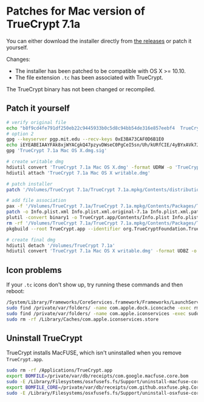 # Patches for Mac version of TrueCrypt 7.1a

You can either download the installer directly from [the releases](https://github.com/stefansundin/truecrypt-mac/releases/latest) or patch it yourself.

Changes:

- The installer has been patched to be compatible with OS X >= 10.10.
- The file extension `.tc` has been associated with TrueCrypt.

The TrueCrypt binary has not been changed or recompiled.

## Patch it yourself

```bash
# verify original file
echo "b8f9cd4fe791df250eb22c9445933b0c5d8c94bb54de316e857eebf4  TrueCrypt 7.1a Mac OS X.dmg" | shasum -a 512224 -c
# option 2
gpg --keyserver pgp.mit.edu --recv-keys 0xE3BA73CAF0D6B1E0
echo iEYEABEIAAYFAk8xjWYACgkQ47pzyvDWseC0PgCeI5sn/Uh/kURfCIE/4yBYxAVk7JQAnRrP4Ugi7yergjQCuJvyY80YjxOw | base64 -D > 'TrueCrypt 7.1a Mac OS X.dmg.sig'
gpg 'TrueCrypt 7.1a Mac OS X.dmg.sig'

# create writable dmg
hdiutil convert 'TrueCrypt 7.1a Mac OS X.dmg' -format UDRW -o 'TrueCrypt 7.1a Mac OS X writable.dmg'
hdiutil attach 'TrueCrypt 7.1a Mac OS X writable.dmg'

# patch installer
patch '/Volumes/TrueCrypt 7.1a/TrueCrypt 7.1a.mpkg/Contents/distribution.dist' distribution.dist.patch

# add file association
pax -f '/Volumes/TrueCrypt 7.1a/TrueCrypt 7.1a.mpkg/Contents/Packages/TrueCrypt.pkg/Contents/Archive.pax.gz' -z -r
patch -o Info.plist.xml Info.plist.xml.original-7.1a Info.plist.xml.patch
plutil -convert binary1 -o TrueCrypt.app/Contents/Info.plist Info.plist.xml
rm -rf '/Volumes/TrueCrypt 7.1a/TrueCrypt 7.1a.mpkg/Contents/Packages/TrueCrypt.pkg'
pkgbuild --root TrueCrypt.app --identifier org.TrueCryptFoundation.TrueCrypt '/Volumes/TrueCrypt 7.1a/TrueCrypt 7.1a.mpkg/Contents/Packages/TrueCrypt.pkg'

# create final dmg
hdiutil detach '/Volumes/TrueCrypt 7.1a'
hdiutil convert 'TrueCrypt 7.1a Mac OS X writable.dmg' -format UDBZ -o 'TrueCrypt 7.1a Mac OS X (patched).dmg'
```

## Icon problems

If your `.tc` icons don't show up, try running these commands and then reboot:

```bash
/System/Library/Frameworks/CoreServices.framework/Frameworks/LaunchServices.framework/Support/lsregister -kill -r -domain local -domain system -domain user
sudo find /private/var/folders/ -name com.apple.dock.iconcache -exec rm {} \;
sudo find /private/var/folders/ -name com.apple.iconservices -exec sudo rm -rf {} \;
sudo rm -rf /Library/Caches/com.apple.iconservices.store
```

## Uninstall TrueCrypt

TrueCrypt installs MacFUSE, which isn't uninstalled when you remove `TrueCrypt.app`.

```bash
sudo rm -rf /Applications/TrueCrypt.app
export BOMFILE=/private/var/db/receipts/com.google.macfuse.core.bom
sudo -E /Library/Filesystems/osxfusefs.fs/Support/uninstall-macfuse-core.sh
export BOMFILE_CORE=/private/var/db/receipts/com.github.osxfuse.pkg.Core.bom
sudo -E /Library/Filesystems/osxfusefs.fs/Support/uninstall-osxfuse-core.sh
```

